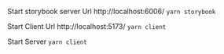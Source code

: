Start storybook server
Url http://localhost:6006/
```yarn storybook```

Start Client
Url http://localhost:5173/
```yarn client```

Start Server
```yarn client```


